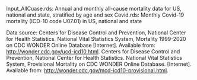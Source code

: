 Input_AllCuase.rds: Annual and monthly all-cause mortality data for US, national and state, stratified by age and sex
Covid.rds: Monthly Covid-19 mortality (ICD-10 code U07.01) in US, national and state

Data source:
Centers for Disease Control and Prevention, National Center for Health Statistics. National Vital Statistics System, Mortality 1999-2020 on CDC WONDER Online Database [Internet]. Available from: http://wonder.cdc.gov/ucd-icd10.html.
Centers for Disease Control and Prevention, National Center for Health Statistics. National Vital Statistics System, Provisional Mortality on CDC WONDER Online Database. [Internet]. Available from: http://wonder.cdc.gov/mcd-icd10-provisional.html.
